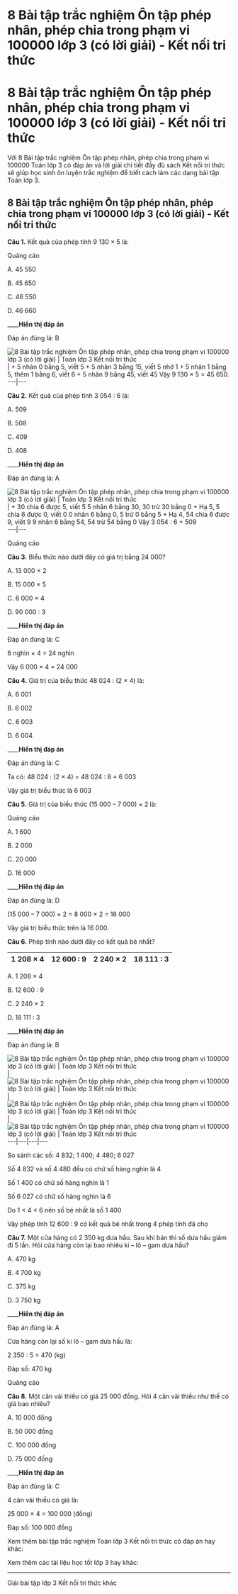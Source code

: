 # 8 Bài tập trắc nghiệm Ôn tập phép nhân, phép chia trong phạm vi 100000 lớp 3 (có lời giải) - Kết nối tri thức

# 8 Bài tập trắc nghiệm Ôn tập phép nhân, phép chia trong phạm vi 100000 lớp 3 (có lời giải) - Kết nối tri thức

Với 8 Bài tập trắc nghiệm Ôn tập phép nhân, phép chia trong phạm vi 100000 Toán lớp 3 có đáp án và lời giải chi tiết đầy đủ sách Kết nối tri thức sẽ giúp học sinh ôn luyện trắc nghiệm để biết cách làm các dạng bài tập Toán lớp 3.

## 8 Bài tập trắc nghiệm Ôn tập phép nhân, phép chia trong phạm vi 100000 lớp 3 (có lời giải) - Kết nối tri thức

**Câu 1.** Kết quả của phép tính 9 130 × 5 là:

Quảng cáo

A. 45 550

B. 45 650

C. 46 550

D. 46 660

____**Hiển thị đáp án**

Đáp án đúng là: B

![8 Bài tập trắc nghiệm Ôn tập phép nhân, phép chia trong phạm vi 100000 lớp 3 \(có lời giải\) | Toán lớp 3 Kết nối tri thức](https://vietjack.com/toan-3-kn/images/trac-nghiem-bai-78-on-tap-phep-nhan-phep-chia-trong-pham.PNG) |  \+ 5 nhân 0 bằng 5, viết 5 \+ 5 nhân 3 bằng 15, viết 5 nhớ 1 \+ 5 nhân 1 bằng 5, thêm 1 bằng 6, viết 6 \+ 5 nhân 9 bằng 45, viết 45 Vậy 9 130 × 5 = 45 650.  
---|---  
  
**Câu 2.** Kết quả của phép tính 3 054 : 6 là:

A. 509

B. 508

C. 409

D. 408

____**Hiển thị đáp án**

Đáp án đúng là: A

![8 Bài tập trắc nghiệm Ôn tập phép nhân, phép chia trong phạm vi 100000 lớp 3 \(có lời giải\) | Toán lớp 3 Kết nối tri thức](https://vietjack.com/toan-3-kn/images/trac-nghiem-bai-78-on-tap-phep-nhan-phep-chia-trong-pham-1.PNG) |  \+ 30 chia 6 được 5, viết 5 5 nhân 6 bằng 30, 30 trừ 30 bằng 0 \+ Hạ 5, 5 chia 6 được 0, viết 0 0 nhân 6 bằng 0, 5 trừ 0 bằng 5 \+ Hạ 4, 54 chia 6 được 9, viết 9 9 nhân 6 bằng 54, 54 trừ 54 bằng 0 Vậy 3 054 : 6 = 509  
---|---  
  
Quảng cáo

**Câu 3.** Biểu thức nào dưới đây có giá trị bằng 24 000?

A. 13 000 × 2

B. 15 000 × 5

C. 6 000 × 4

D. 90 000 : 3

____**Hiển thị đáp án**

Đáp án đúng là: C

6 nghìn × 4 = 24 nghìn

Vậy 6 000 × 4 = 24 000

**Câu 4.** Giá trị của biểu thức 48 024 : (2 × 4) là:

A. 6 001

B. 6 002

C. 6 003

D. 6 004

____**Hiển thị đáp án**

Đáp án đúng là: C

Ta có: 48 024 : (2 × 4) = 48 024 : 8 = 6 003

Vậy giá trị biểu thức là 6 003

**Câu 5.** Giá trị của biểu thức (15 000 – 7 000) × 2 là:

Quảng cáo

A. 1 600

B. 2 000

C. 20 000

D. 16 000

____**Hiển thị đáp án**

Đáp án đúng là: D

(15 000 – 7 000) × 2 = 8 000 × 2 = 16 000

Vậy giá trị biểu thức trên là 16 000.

**Câu 6.** Phép tính nào dưới đây có kết quả bé nhất?

1 208 × 4 |  12 600 : 9 |  2 240 × 2 |  18 111 : 3  
---|---|---|---  
  
A. 1 208 × 4

B. 12 600 : 9

C. 2 240 × 2

D. 18 111 : 3

____**Hiển thị đáp án**

Đáp án đúng là: B

![8 Bài tập trắc nghiệm Ôn tập phép nhân, phép chia trong phạm vi 100000 lớp 3 \(có lời giải\) | Toán lớp 3 Kết nối tri thức](https://vietjack.com/toan-3-kn/images/trac-nghiem-bai-78-on-tap-phep-nhan-phep-chia-trong-pham-2.PNG) |  ![8 Bài tập trắc nghiệm Ôn tập phép nhân, phép chia trong phạm vi 100000 lớp 3 \(có lời giải\) | Toán lớp 3 Kết nối tri thức](https://vietjack.com/toan-3-kn/images/trac-nghiem-bai-78-on-tap-phep-nhan-phep-chia-trong-pham-3.PNG) |  ![8 Bài tập trắc nghiệm Ôn tập phép nhân, phép chia trong phạm vi 100000 lớp 3 \(có lời giải\) | Toán lớp 3 Kết nối tri thức](https://vietjack.com/toan-3-kn/images/trac-nghiem-bai-78-on-tap-phep-nhan-phep-chia-trong-pham-4.PNG) |  ![8 Bài tập trắc nghiệm Ôn tập phép nhân, phép chia trong phạm vi 100000 lớp 3 \(có lời giải\) | Toán lớp 3 Kết nối tri thức](https://vietjack.com/toan-3-kn/images/trac-nghiem-bai-78-on-tap-phep-nhan-phep-chia-trong-pham-5.PNG)  
---|---|---|---  
  
So sánh các số: 4 832; 1 400; 4 480; 6 027

Số 4 832 và số 4 480 đều có chữ số hàng nghìn là 4

Số 1 400 có chữ số hàng nghìn là 1

Số 6 027 có chữ số hàng nghìn là 6

Do 1 < 4 < 6 nên số bé nhất là số 1 400

Vậy phép tính 12 600 : 9 có kết quả bé nhất trong 4 phép tính đã cho

**Câu 7.** Một cửa hàng có 2 350 kg dưa hấu. Sau khi bán thì số dưa hấu giảm đi 5 lần. Hỏi cửa hàng còn lại bao nhiêu ki – lô – gam dưa hấu?

A. 470 kg

B. 4 700 kg

C. 375 kg

D. 3 750 kg

____**Hiển thị đáp án**

Đáp án đúng là: A

Cửa hàng còn lại số ki lô – gam dưa hấu là:

2 350 : 5 = 470 (kg)

Đáp số: 470 kg

Quảng cáo

**Câu 8.** Một cân vải thiều có giá 25 000 đồng. Hỏi 4 cân vải thiều như thế có giá bao nhiêu?

A. 10 000 đồng

B. 50 000 đồng

C. 100 000 đồng

D. 75 000 đồng

____**Hiển thị đáp án**

Đáp án đúng là: C

4 cân vải thiều có giá là:

25 000 × 4 = 100 000 (đồng)

Đáp số: 100 000 đồng

Xem thêm bài tập trắc nghiệm Toán lớp 3 Kết nối tri thức có đáp án hay khác:

Xem thêm các tài liệu học tốt lớp 3 hay khác:

* * *

Giải bài tập lớp 3 Kết nối tri thức khác
